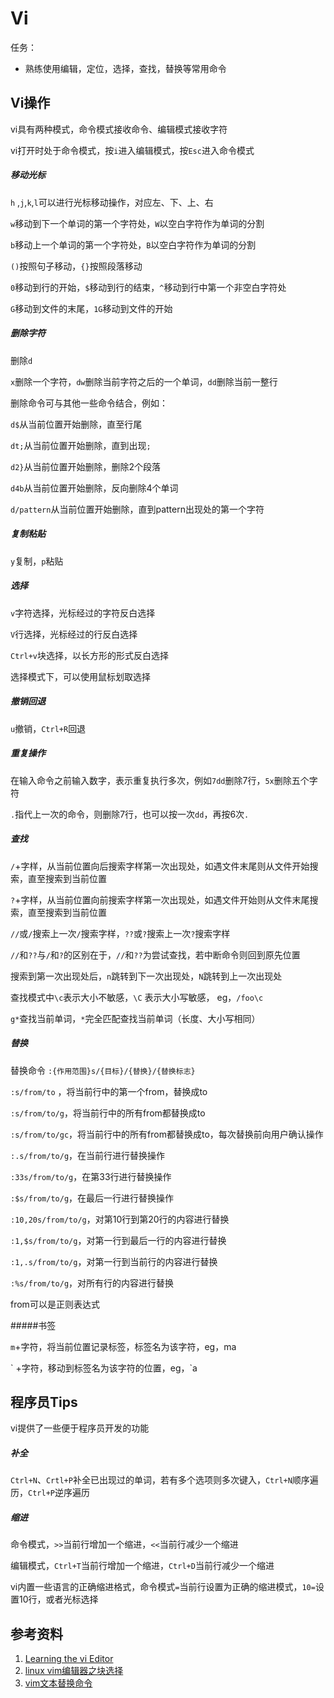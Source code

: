 # Vi

任务：

- 熟练使用编辑，定位，选择，查找，替换等常用命令



## Vi操作

vi具有两种模式，命令模式接收命令、编辑模式接收字符

vi打开时处于命令模式，按`i`进入编辑模式，按`Esc`进入命令模式

##### 移动光标

`h` ,`j`,`k`,`l`可以进行光标移动操作，对应左、下、上、右

`w`移动到下一个单词的第一个字符处，`W`以空白字符作为单词的分割

`b`移动上一个单词的第一个字符处，`B`以空白字符作为单词的分割

`()`按照句子移动，`{}`按照段落移动

`0`移动到行的开始，`$`移动到行的结束，`^`移动到行中第一个非空白字符处

`G`移动到文件的末尾，`1G`移动到文件的开始

##### 删除字符

删除`d`

`x`删除一个字符，`dw`删除当前字符之后的一个单词，`dd`删除当前一整行

删除命令可与其他一些命令结合，例如：

`d$`从当前位置开始删除，直至行尾

`dt;`从当前位置开始删除，直到出现`;`

`d2}`从当前位置开始删除，删除2个段落

`d4b`从当前位置开始删除，反向删除4个单词

`d/pattern`从当前位置开始删除，直到pattern出现处的第一个字符

##### 复制粘贴

`y`复制，`p`粘贴

##### 选择

`v`字符选择，光标经过的字符反白选择

`V`行选择，光标经过的行反白选择

`Ctrl+v`块选择，以长方形的形式反白选择

选择模式下，可以使用鼠标划取选择

##### 撤销回退

`u`撤销，`Ctrl+R`回退

##### 重复操作

在输入命令之前输入数字，表示重复执行多次，例如`7dd`删除7行，`5x`删除五个字符

`.`指代上一次的命令，则删除7行，也可以按一次`dd`，再按6次`.`

##### 查找

`/`+字样，从当前位置向后搜索字样第一次出现处，如遇文件末尾则从文件开始搜索，直至搜索到当前位置

`?`+字样，从当前位置向前搜索字样第一次出现处，如遇文件开始则从文件末尾搜索，直至搜索到当前位置

`//`或`/`搜索上一次`/`搜索字样，`??`或`?`搜索上一次`?`搜索字样

`//`和`??`与`/`和`?`的区别在于，`//`和`??`为尝试查找，若中断命令则回到原先位置

搜索到第一次出现处后，`n`跳转到下一次出现处，`N`跳转到上一次出现处

查找模式中`\c`表示大小不敏感，`\C` 表示大小写敏感， eg，`/foo\c`

`g*`查找当前单词，`*`完全匹配查找当前单词（长度、大小写相同）

##### 替换

替换命令 `:{作用范围}s/{目标}/{替换}/{替换标志}`

`:s/from/to` ，将当前行中的第一个from，替换成to

`:s/from/to/g`，将当前行中的所有from都替换成to

`:s/from/to/gc`，将当前行中的所有from都替换成to，每次替换前向用户确认操作

`:.s/from/to/g`，在当前行进行替换操作

`:33s/from/to/g`，在第33行进行替换操作

`:$s/from/to/g`，在最后一行进行替换操作

`:10,20s/from/to/g`，对第10行到第20行的内容进行替换

`:1,$s/from/to/g`，对第一行到最后一行的内容进行替换

`:1,.s/from/to/g`，对第一行到当前行的内容进行替换

`:%s/from/to/g`，对所有行的内容进行替换

from可以是正则表达式

#####书签

`m`+字符，将当前位置记录标签，标签名为该字符，eg，ma

\` +字符，移动到标签名为该字符的位置，eg，\`a



## 程序员Tips

vi提供了一些便于程序员开发的功能

##### 补全

`Ctrl+N`、`Crtl+P`补全已出现过的单词，若有多个选项则多次键入，`Ctrl+N`顺序遍历，`Ctrl+P`逆序遍历

##### 缩进

命令模式，`>>`当前行增加一个缩进，`<<`当前行减少一个缩进

编辑模式，`Ctrl+T`当前行增加一个缩进，`Ctrl+D`当前行减少一个缩进

vi内置一些语言的正确缩进格式，命令模式`=`当前行设置为正确的缩进模式，`10=`设置10行，或者光标选择



## 参考资料

1. [Learning the vi Editor](https://en.wikibooks.org/wiki/Learning_the_vi_Editor/Getting_acquainted)
2. [linux vim编辑器之块选择](https://blog.csdn.net/u012062455/article/details/78639995)
3. [vim文本替换命令](https://www.cnblogs.com/wind-wang/p/5768000.html)

